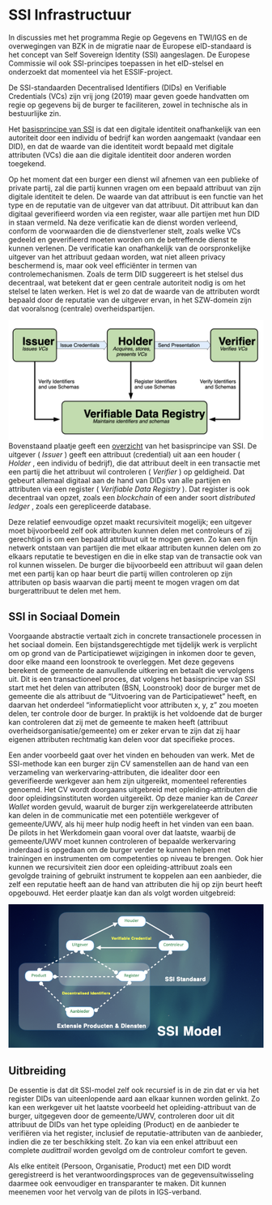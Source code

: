 # SSI Infrastructuur

In discussies met het programma Regie op Gegevens en TWI/IGS en de overwegingen van BZK in de migratie naar de Europese eID-standaard is het concept van Self Sovereign Identity (SSI) aangeslagen. De Europese Commissie wil ook SSI-principes toepassen in het eID-stelsel en onderzoekt dat momenteel via het ESSIF-project.

De SSI-standaarden Decentralised Identifiers (DIDs) en Verifiable Credentials (VCs) zijn vrij jong (2019) maar geven goede handvatten om regie op gegevens bij de burger te faciliteren, zowel in technische als in bestuurlijke zin.

Het [basisprincipe van SSI](https://vimeo.com/463455609/460ce4093c) is dat een digitale identiteit onafhankelijk van een autoriteit door een individu of bedrijf kan worden aangemaakt (vandaar een DID), en dat de waarde van die identiteit wordt bepaald met digitale attributen (VCs) die aan die digitale identiteit door anderen worden toegekend.

Op het moment dat een burger een dienst wil afnemen van een publieke of private partij, zal die partij kunnen vragen om een bepaald attribuut van zijn digitale identiteit te delen. De waarde van dat attribuut is een functie van het type en de reputatie van de uitgever van dat attribuut. Dit attribuut kan dan digitaal geverifieerd worden via een register, waar alle partijen met hun DID in staan vermeld. Na deze verificatie kan de dienst worden verleend, conform de voorwaarden die de dienstverlener stelt, zoals welke VCs gedeeld en geverifieerd moeten worden om de betreffende dienst te kunnen verlenen. De verificatie kan onafhankelijk van de oorspronkelijke uitgever van het attribuut gedaan worden, wat niet alleen privacy beschermend is, maar ook veel efficiënter in termen van controlemechanismen. Zoals de term DID suggereert is het stelsel dus decentraal, wat betekent dat er geen centrale autoriteit nodig is om het stelsel te laten werken. Het is wel zo dat de waarde van de attributen wordt bepaald door de reputatie van de uitgever ervan, in het SZW-domein zijn dat vooralsnog (centrale) overheidspartijen.

![SSI Driehoek](docs/assets/1682427522121.png "SSI Driehoek")Bovenstaand plaatje geeft een [overzicht](https://vimeo.com/487150632/bdd51faaee) van het basisprincipe van SSI. De uitgever ( *Issuer* ) geeft een attribuut (credential) uit aan een houder ( *Holder* , een individu of bedrijf), die dat attribuut deelt in een transactie met een partij die het attribuut wil controleren ( *Verifier* ) op geldigheid. Dat gebeurt allemaal digitaal aan de hand van DIDs van alle partijen en attributen via een register ( *Verifiable Data Registry* ). Dat register is ook decentraal van opzet, zoals een *blockchain* of een ander soort  *distributed ledger* , zoals een gerepliceerde database.

Deze relatief eenvoudige opzet maakt recursiviteit mogelijk; een uitgever moet bijvoorbeeld zelf ook attributen kunnen delen met controleurs of zij gerechtigd is om een bepaald attribuut uit te mogen geven. Zo kan een fijn netwerk ontstaan van partijen die met elkaar attributen kunnen delen om zo elkaars reputatie te bevestigen en die in elke stap van de transactie ook van rol kunnen wisselen. De burger die bijvoorbeeld een attribuut wil gaan delen met een partij kan op haar beurt die partij willen controleren op zijn attributen op basis waarvan die partij meent te mogen vragen om dat burgerattribuut te delen met hem.

## SSI in Sociaal Domein

Voorgaande abstractie vertaalt zich in concrete transactionele processen in het sociaal domein. Een bijstandsgerechtigde met tijdelijk werk is verplicht om op grond van de Participatiewet wijzigingen in inkomen door te geven, door elke maand een loonstrook te overleggen. Met deze gegevens berekent de gemeente de aanvullende uitkering en betaalt die vervolgens uit. Dit is een transactioneel proces, dat volgens het basisprincipe van SSI start met het delen van attributen (BSN, Loonstrook) door de burger met de gemeente die als attribuut de “Uitvoering van de Participatiewet” heeft, en daarvan het onderdeel “informatieplicht voor attributen x, y, z” zou moeten delen, ter controle door de burger. In praktijk is het voldoende dat de burger kan controleren dat zij met de gemeente te maken heeft (attribuut overheidsorganisatie/gemeente) om er zeker ervan te zijn dat zij haar eigenen attributen rechtmatig kan delen voor dat specifieke proces.

Een ander voorbeeld gaat over het vinden en behouden van werk. Met de SSI-methode kan een burger zijn CV samenstellen aan de hand van een verzameling van werkervaring-attributen, die idealiter door een geverifieerde werkgever aan hem zijn uitgereikt, momenteel referenties genoemd. Het CV wordt doorgaans uitgebreid met opleiding-attributen die door opleidingsinstituten worden uitgereikt. Op deze manier kan de *Career Wallet* worden gevuld, waaruit de burger zijn werkgerelateerde attributen kan delen in de communicatie met een potentiële werkgever of gemeente/UWV, als hij meer hulp nodig heeft in het vinden van een baan. De pilots in het Werkdomein gaan vooral over dat laatste, waarbij de gemeente/UWV moet kunnen controleren of bepaalde werkervaring inderdaad is opgedaan om de burger verder te kunnen helpen met trainingen en instrumenten om competenties op niveau te brengen. Ook hier kunnen we recursiviteit zien door een opleiding-attribuut zoals een gevolgde training of gebruikt instrument te koppelen aan een aanbieder, die zelf een reputatie heeft aan de hand van attributen die hij op zijn beurt heeft opgebouwd. Het eerder plaatje kan dan als volgt worden uitgebreid:

![1682427643022](docs/assets/1682427643022.png)

## Uitbreiding

De essentie is dat dit SSI-model zelf ook recursief is in de zin dat er via het register DIDs van uiteenlopende aard aan elkaar kunnen worden gelinkt. Zo kan een werkgever uit het laatste voorbeeld het opleiding-attribuut van de burger, uitgegeven door de gemeente/UWV, controleren door uit dit attribuut de DIDs van het type opleiding (Product) en de aanbieder te verifiëren via het register, inclusief de reputatie-attributen van de aanbieder, indien die ze ter beschikking stelt. Zo kan via een enkel attribuut een complete *audittrail* worden gevolgd om de controleur comfort te geven.

Als elke entiteit (Persoon, Organisatie, Product) met een DID wordt geregistreerd is het verantwoordingsproces van de gegevensuitwisseling daarmee ook eenvoudiger en transparanter te maken. Dit kunnen meenemen voor het vervolg van de pilots in IGS-verband.
